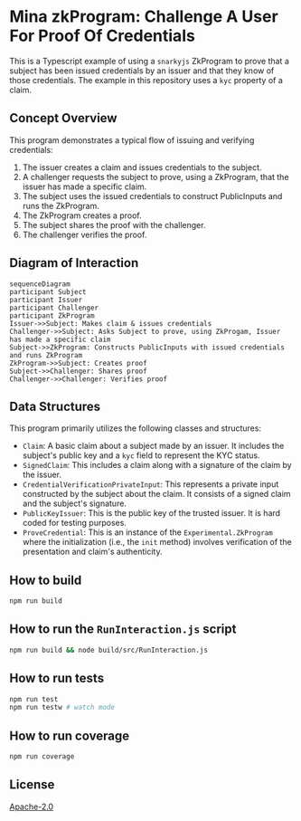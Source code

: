 # Mina zkProgram: Challenge A User For Proof Of Credentials

This is a Typescript example of using a `snarkyjs` ZkProgram to prove that a subject has been issued credentials by an issuer and that they know of those credentials. The example in this repository uses a `kyc` property of a claim.

## Concept Overview

This program demonstrates a typical flow of issuing and verifying credentials:

1. The issuer creates a claim and issues credentials to the subject.
2. A challenger requests the subject to prove, using a ZkProgram, that the issuer has made a specific claim.
3. The subject uses the issued credentials to construct PublicInputs and runs the ZkProgram.
4. The ZkProgram creates a proof.
5. The subject shares the proof with the challenger.
6. The challenger verifies the proof.

## Diagram of Interaction
```mermaid
sequenceDiagram
participant Subject
participant Issuer
participant Challenger
participant ZkProgram
Issuer->>Subject: Makes claim & issues credentials
Challenger->>Subject: Asks Subject to prove, using ZkProgam, Issuer has made a specific claim
Subject->>ZkProgram: Constructs PublicInputs with issued credentials and runs ZkProgram
ZkProgram->>Subject: Creates proof
Subject->>Challenger: Shares proof
Challenger->>Challenger: Verifies proof
```
## Data Structures
This program primarily utilizes the following classes and structures:

- `Claim`: A basic claim about a subject made by an issuer. It includes the subject's public key and a `kyc` field to represent the KYC status.
- `SignedClaim`: This includes a claim along with a signature of the claim by the issuer.
- `CredentialVerificationPrivateInput`: This represents a private input constructed by the subject about the claim. It consists of a signed claim and the subject's signature.
- `PublicKeyIssuer`: This is the public key of the trusted issuer. It is hard coded for testing purposes.
- `ProveCredential`: This is an instance of the `Experimental.ZkProgram` where the initialization (i.e., the `init` method) involves verification of the presentation and claim's authenticity.

## How to build

```sh
npm run build
```

## How to run the `RunInteraction.js` script
```sh
npm run build && node build/src/RunInteraction.js
```

## How to run tests

```sh
npm run test
npm run testw # watch mode
```

## How to run coverage

```sh
npm run coverage
```

## License

[Apache-2.0](LICENSE)
